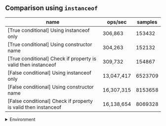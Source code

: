 ## Comparison using `instanceof`

|name|ops/sec|samples|
|-|-|-|
|[True conditional] Using instanceof only|306,863|153432|
|[True conditional] Using constructor name|304,263|152132|
|[True conditional] Check if property is valid then instanceof |309,732|154867|
|[False conditional] Using instanceof only|13,047,417|6523709|
|[False conditional] Using constructor name|16,307,315|8153658|
|[False conditional] Check if property is valid then instanceof |16,138,654|8069328|


<details>
<summary>Environment</summary>

* __Machine:__ linux x64 | 4 vCPUs | 15.2GB Mem
* __Run:__ Thu May 09 2024 20:52:18 GMT+0000 (Coordinated Universal Time)
</details>

<!--
{"environment":{"platform":"linux","arch":"x64","cpus":4,"totalMemory":15.245216369628906},"benchmarks":[{"name":"[True conditional] Using instanceof only","opsSec":306863.5965848275,"samples":153432},{"name":"[True conditional] Using constructor name","opsSec":304263.9511065714,"samples":152132},{"name":"[True conditional] Check if property is valid then instanceof ","opsSec":309732.1141236471,"samples":154867},{"name":"[False conditional] Using instanceof only","opsSec":13047417.856905647,"samples":6523709},{"name":"[False conditional] Using constructor name","opsSec":16307315.44790869,"samples":8153658},{"name":"[False conditional] Check if property is valid then instanceof ","opsSec":16138654.291596767,"samples":8069328}]}-->
